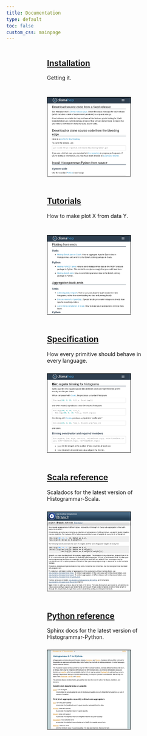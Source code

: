 ```yaml
---
title: Documentation
type: default
toc: false
custom_css: mainpage
---
```


<div style="text-align: center;">

<div style="width: 260px; vertical-align: top; display: inline-block; margin-right: 30px; margin-bottom: 20px; text-align: left;">
<h2><a href="install">Installation</a></h2>
<p style="height: 45px;">Getting it.</p>
<a href="install"><img src="images/install.png" style="margin: 0px;" alt="Installation"></a>
</div>

<div style="width: 260px; vertical-align: top; display: inline-block; margin-right: 30px; margin-bottom: 20px; text-align: left;">
<h2><a href="tutorials">Tutorials</a></h2>
<p style="height: 45px;">How to make plot X from data Y.</p>
<a href="tutorials"><img src="images/tutorials.png" style="margin: 0px;" alt="Tutorials"></a>
</div>

<div style="width: 260px; vertical-align: top; display: inline-block; margin-right: 30px; margin-bottom: 20px; text-align: left;">
<h2><a href="specification">Specification</a></h2>
<p style="height: 45px;">How every primitive should behave in every language.</p>
<a href="specification"><img src="images/specification.png" style="margin: 0px;" alt="Specification"></a>
</div>

<div style="width: 260px; vertical-align: top; display: inline-block; margin-right: 30px; margin-bottom: 20px; text-align: left;">
<h2><a href="http://histogrammar.org/scala/latest/#org.dianahep.histogrammar.package">Scala reference</a></h2>
<p style="height: 45px;">Scaladocs for the latest version of Histogrammar-Scala.</p>
<a href="http://histogrammar.org/scala/latest/#org.dianahep.histogrammar.package"><img src="images/scaladocs.png" style="margin: 0px;" alt="Scaladocs"></a>
</div>

<div style="width: 260px; vertical-align: top; display: inline-block; margin-right: 30px; margin-bottom: 20px; text-align: left;">
<h2><a href="http://histogrammar.org/python/latest/">Python reference</a></h2>
<p style="height: 45px;">Sphinx docs for the latest version of Histogrammar-Python.</p>
<a href="http://histogrammar.org/python/latest/"><img src="images/sphinx.png" style="margin: 0px;" alt="Sphinx"></a>
</div>

</div>

